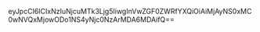 eyJpcCI6ICIxNzIuNjcuMTk3Ljg5IiwgInVwZGF0ZWRfYXQiOiAiMjAyNS0xMC0wNVQxMjowODo1NS4yNjc0NzArMDA6MDAifQ==